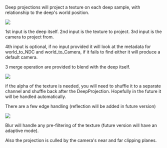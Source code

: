 Deep projections will project a texture on each deep sample, with relationship to the deep's world position.

<div id="header" align="left">
  <img src="https://github.com/EyalShirazi/Nuke/blob/main/Plugins/Dithering/demo/deep_comapre.gif"/>
</div>

1st input is the deep itself.
2nd input is the texture to project.
3rd input is the camera to project from.

4th input is optional, if no input provided it will look at the metadata for world_to_NDC and world_to_Camera,
if it fails to find either it will produce a default camera.

3 merge operation are provided to blend with the deep itself.

<div id="header" align="left">
  <img src="https://github.com/EyalShirazi/Nuke/blob/main/Plugins/Dithering/demo/deep_merge.gif"/>
</div>


if the alpha of the texture is needed, you will need to shuffle it to a separate channel and shuffle back after the DeepProjection.
Hopefully in the future it will be handled automatically.

There are a few edge handling (reflection will be added in future version)

<div id="header" align="left">
  <img src="https://github.com/EyalShirazi/Nuke/blob/main/Plugins/Dithering/demo/deep_edge.gif"/>
</div>

Blur will handle any pre-filtering of the texture (future version will have an adaptive mode).

Also the projection is culled by the camera's near and far clipping planes.
